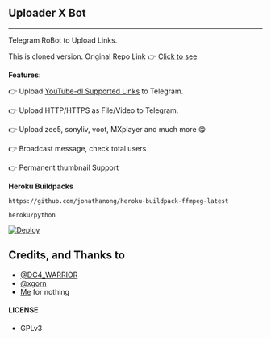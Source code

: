 ## Uploader X  Bot
---

Telegram RoBot to Upload Links.

This is cloned version. Original Repo Link 👉 [Click to see](https://github.com/PredatorHackerzZ/UPLOADER-BOT)

**Features**:

👉 Upload [YouTube-dl Supported Links](https://ytdl-org.github.io/youtube-dl/supportedsites.html) to Telegram.

👉 Upload HTTP/HTTPS as File/Video to Telegram.

👉 Upload zee5, sonyliv, voot, MXplayer and much more 😋

👉 Broadcast message, check total users

👉  Permanent thumbnail Support

**Heroku Buildpacks**
```
https://github.com/jonathanong/heroku-buildpack-ffmpeg-latest
```
```
heroku/python
```

[![Deploy](https://www.herokucdn.com/deploy/button.svg)](https://www.heroku.com/deploy?template=https://github.com/PredatorHackerzZ/UPLOADER-BOT)



## Credits, and Thanks to
* [@DC4_WARRIOR](https://t.me/Space_X_bots)
* [@xgorn](https://t.me/xgorn)
* [Me](https://t.me/TheTeleRoid) for nothing

#### LICENSE
- GPLv3
